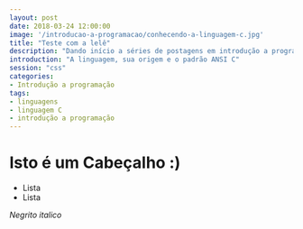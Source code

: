 ```yaml
---
layout: post
date: 2018-03-24 12:00:00
image: '/introducao-a-programacao/conhecendo-a-linguagem-c.jpg'
title: "Teste com a lelê"
description: "Dando início a séries de postagens em introdução a programação"
introduction: "A linguagem, sua origem e o padrão ANSI C"
session: "css"
categories: 
- Introdução a programação
tags:
- linguagens
- linguagem C
- introdução a programação 
---
```


# Isto é um Cabeçalho :)

- Lista
- Lista

*Negrito* _italico_
